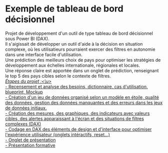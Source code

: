 # Exemple de tableau de bord décisionnel
Projet de développement d'un outil de type tableau de bord décisionnel sous Power BI (DAX).   
Il s'aigissait de développer un outil d'aide à la décision en situation complexe, où les utilisatieurs pourraient exercer des filtres en autonomie dans une interface facile d'utilisation.  
Une prédiction des meilleurs choix de pays pour optimiser les stratégies de développement aux échelles internationale, régionales et locales.  
Une réponse claire est apportée dans un onglet de prédiction, renseignant le top 5 des pays cibles selon le contexte de filtres.   
*<u>Étapes du projet :<\u>*   
    - Recensement et analyse des besoins, dictionnaire, cas d'utilisation, blueprint, Mockup   
    - Création d'un jeu de données organisé selon un modèle en étoile, qualité des données, gestion des données manquantes et des erreurs dans les jeux de données initiaux.  
    - Création des mesures, des graphiques, des indicateurs avec valeurs cibles, des alertes apparaissant à l'écran et des situations de filtres complexes (DAX)  
    - Codage en DAX des éléments de design et d'interface pour optimiser l'expérience utilisateur (onglets intéractifs, reset...)  
    - Onglet de présentation  
    - Présentation formative  
